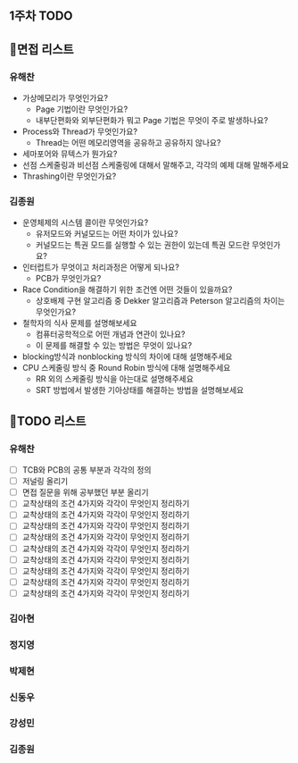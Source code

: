 ## 1주차 TODO 

## 📃면접 리스트 
### 유해찬 
- 가상메모리가 무엇인가요? 
  - Page 기법이란 무엇인가요? 
  - 내부단편화와 외부단편화가 뭐고 Page 기법은 무엇이 주로 발생하나요? 
- Process와 Thread가 무엇인가요? 
  - Thread는 어떤 메모리영역을 공유하고 공유하지 않나요? 
- 세마포어와 뮤텍스가 뭔가요? 
- 선점 스케줄링과 비선점 스케줄링에 대해서 말해주고, 각각의 예제 대해 말해주세요
- Thrashing이란 무엇인가요?

### 김종원
- 운영체제의 시스템 콜이란 무엇인가요?
  - 유저모드와 커널모드는 어떤 차이가 있나요?
  - 커널모드는 특권 모드를 실행할 수 있는 권한이 있는데 특권 모드란 무엇인가요?
- 인터럽트가 무엇이고 처리과정은 어떻게 되나요?
  - PCB가 무엇인가요?
- Race Condition을 해결하기 위한 조건엔 어떤 것들이 있을까요?
  - 상호배제 구현 알고리즘 중 Dekker 알고리즘과 Peterson 알고리즘의 차이는 무엇인가요?
- 철학자의 식사 문제를 설명해보세요
  - 컴퓨터공학적으로 어떤 개념과 연관이 있나요?
  - 이 문제를 해결할 수 있는 방법은 무엇이 있나요?
- blocking방식과 nonblocking 방식의 차이에 대해 설명해주세요
- CPU 스케줄링 방식 중 Round Robin 방식에 대해 설명해주세요
  - RR 외의 스케줄링 방식을 아는대로 설명해주세요
  - SRT 방법에서 발생한 기아상태를 해결하는 방법을 설명해보세요

## 📕TODO 리스트 

### 유해찬 
- [ ] TCB와 PCB의 공통 부분과 각각의 정의 
- [ ] 저널링 올리기
- [ ] 면접 질문을 위해 공부했던 부분 올리기
- [ ] 교착상태의 조건 4가지와 각각이 무엇인지 정리하기
- [ ] 교착상태의 조건 4가지와 각각이 무엇인지 정리하기
- [ ] 교착상태의 조건 4가지와 각각이 무엇인지 정리하기
- [ ] 교착상태의 조건 4가지와 각각이 무엇인지 정리하기
- [ ] 교착상태의 조건 4가지와 각각이 무엇인지 정리하기
- [ ] 교착상태의 조건 4가지와 각각이 무엇인지 정리하기
- [ ] 교착상태의 조건 4가지와 각각이 무엇인지 정리하기
- [ ] 교착상태의 조건 4가지와 각각이 무엇인지 정리하기
- [ ] 교착상태의 조건 4가지와 각각이 무엇인지 정리하기

### 김아현

### 정지영

### 박제현

### 신동우

### 강성민 

### 김종원 
